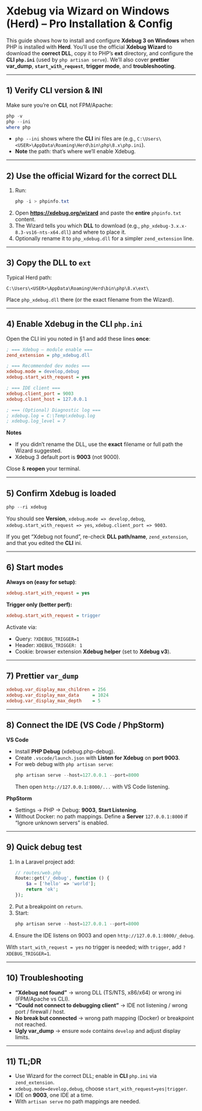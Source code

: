 # Xdebug via Wizard on Windows (Herd) – Pro Installation & Config

This guide shows how to install and configure **Xdebug 3 on Windows** when PHP is installed with **Herd**. You’ll use the official **Xdebug Wizard** to download the **correct DLL**, copy it to PHP’s **ext** directory, and configure the **CLI `php.ini`** (used by `php artisan serve`). We’ll also cover **prettier var_dump**, **`start_with_request`**, **trigger mode**, and **troubleshooting**.

---

## 1) Verify CLI version & INI
Make sure you’re on **CLI**, not FPM/Apache:

```powershell
php -v
php --ini
where php
```

- `php --ini` shows where the **CLI** ini files are (e.g., `C:\Users\<USER>\AppData\Roaming\Herd\bin\php\8.x\php.ini`).
- **Note** the path: that’s where we’ll enable Xdebug.

---

## 2) Use the official Wizard for the correct DLL
1. Run:
   ```powershell
   php -i > phpinfo.txt
   ```
2. Open **https://xdebug.org/wizard** and paste the **entire** `phpinfo.txt` content.
3. The Wizard tells you which **DLL** to download (e.g., `php_xdebug-3.x.x-8.3-vs16-nts-x64.dll`) and where to place it.
4. Optionally rename it to `php_xdebug.dll` for a simpler `zend_extension` line.

---

## 3) Copy the DLL to `ext`
Typical Herd path:
```
C:\Users\<USER>\AppData\Roaming\Herd\bin\php\8.x\ext\
```
Place `php_xdebug.dll` there (or the exact filename from the Wizard).

---

## 4) Enable Xdebug in the **CLI** `php.ini`
Open the CLI ini you noted in §1 and add these lines **once**:

```ini
; === Xdebug – module enable ===
zend_extension = php_xdebug.dll

; === Recommended dev modes ===
xdebug.mode = develop,debug
xdebug.start_with_request = yes

; === IDE client ===
xdebug.client_port = 9003
xdebug.client_host = 127.0.0.1

; === (Optional) Diagnostic log ===
; xdebug.log = C:\Temp\xdebug.log
; xdebug.log_level = 7
```

**Notes**
- If you didn’t rename the DLL, use the **exact** filename or full path the Wizard suggested.
- Xdebug 3 default port is **9003** (not 9000).

Close & **reopen** your terminal.

---

## 5) Confirm Xdebug is loaded
```powershell
php --ri xdebug
```
You should see **Version**, `xdebug.mode => develop,debug`, `xdebug.start_with_request => yes`, `xdebug.client_port => 9003`.

If you get “Xdebug not found”, re-check **DLL path/name**, `zend_extension`, and that you edited the **CLI** ini.

---

## 6) Start modes
**Always on (easy for setup)**:
```ini
xdebug.start_with_request = yes
```
**Trigger only (better perf):**
```ini
xdebug.start_with_request = trigger
```
Activate via:
- Query: `?XDEBUG_TRIGGER=1`
- Header: `XDEBUG_TRIGGER: 1`
- Cookie: browser extension **Xdebug helper** (set to **Xdebug v3**).

---

## 7) Prettier `var_dump`
```ini
xdebug.var_display_max_children = 256
xdebug.var_display_max_data     = 1024
xdebug.var_display_max_depth    = 5
```

---

## 8) Connect the IDE (VS Code / PhpStorm)
**VS Code**
- Install **PHP Debug** (xdebug.php-debug).
- Create `.vscode/launch.json` with **Listen for Xdebug** on **port 9003**.
- For web debug with `php artisan serve`:
  ```powershell
  php artisan serve --host=127.0.0.1 --port=8000
  ```
  Then open `http://127.0.0.1:8000/...` with VS Code listening.

**PhpStorm**
- Settings → PHP → Debug: **9003**, **Start Listening**.
- Without Docker: no path mappings. Define a **Server** `127.0.0.1:8000` if “Ignore unknown servers” is enabled.

---

## 9) Quick debug test
1. In a Laravel project add:
   ```php
   // routes/web.php
   Route::get('/_debug', function () {
       $a = ['hello' => 'world'];
       return 'ok';
   });
   ```
2. Put a breakpoint on `return`.
3. Start:
   ```powershell
   php artisan serve --host=127.0.0.1 --port=8000
   ```
4. Ensure the IDE listens on 9003 and open `http://127.0.0.1:8000/_debug`.

With `start_with_request = yes` no trigger is needed; with `trigger`, add `?XDEBUG_TRIGGER=1`.

---

## 10) Troubleshooting
- **“Xdebug not found”** → wrong DLL (TS/NTS, x86/x64) or wrong ini (FPM/Apache vs CLI).  
- **“Could not connect to debugging client”** → IDE not listening / wrong port / firewall / host.  
- **No break but connected** → wrong path mapping (Docker) or breakpoint not reached.  
- **Ugly var_dump** → ensure `mode` contains `develop` and adjust display limits.

---

## 11) TL;DR
- Use Wizard for the correct DLL; enable in **CLI** `php.ini` via `zend_extension`.  
- `xdebug.mode=develop,debug`, choose `start_with_request=yes|trigger`.  
- IDE on **9003**, one IDE at a time.  
- With `artisan serve` no path mappings are needed.
